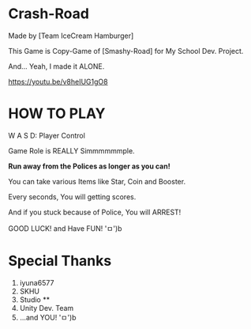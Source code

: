 # Crash-Road
Made by [Team IceCream Hamburger]

This Game is Copy-Game of [Smashy-Road] for My School Dev. Project.

And... Yeah, I made it ALONE.

https://youtu.be/v8heIUG1gO8



# HOW TO PLAY

W A S D: Player Control

Game Role is REALLY Simmmmmmple. 

**Run away from the Polices as longer as you can!**

You can take various Items like Star, Coin and Booster.

Every seconds, You will getting scores.

And if you stuck because of Police, You will ARREST!

GOOD LUCK! and Have FUN! 'ㅁ')b



# Special Thanks
1. iyuna6577
2. SKHU
3. Studio **
4. Unity Dev. Team
5. ...and YOU! 'ㅁ')b
